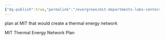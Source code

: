 ```yaml
---
{"dg-publish":true,"permalink":"/evergreen/mit-departments-labs-centers/mitten-plan/"}
---
```


plan at MIT that would create a thermal energy network

MIT Thermal Energy Network Plan

